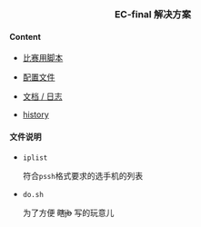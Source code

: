 <h3 align='center'> EC-final 解决方案 </h3>

#### Content

- [比赛用脚本](./scr)

- [配置文件](./set)

- [文档 / 日志](./doc)

- [history](./history)

#### 文件说明

- `iplist`

    符合`pssh`格式要求的选手机的列表

- `do.sh`

    为了方便 ~~瞎jb~~ 写的玩意儿